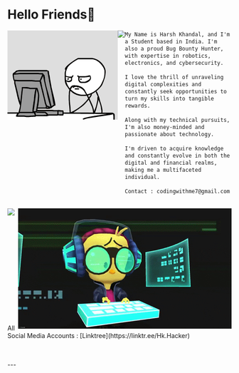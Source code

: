 # Hello Friends👋

<img align="left" src="https://github.com/Hk-Hacker-Harsh/Hk-Hacker-Harsh/blob/Root/Files/gif2.gif" width="248" height="200" />
<img align="left" height="260vh" src="https://upload.wikimedia.org/wikipedia/commons/3/3d/1_120_transparent.png">

  
```
My Name is Harsh Khandal, and I'm a Student based in India. I'm also a proud Bug Bounty Hunter, with expertise in robotics, electronics, and cybersecurity.

I love the thrill of unraveling digital complexities and constantly seek opportunities to turn my skills into tangible rewards.

Along with my technical pursuits, I'm also money-minded and passionate about technology.

I'm driven to acquire knowledge and constantly evolve in both the digital and financial realms, making me a multifaceted individual.

Contact : codingwithme7@gmail.com
```


<br>
<div>
  <img align="right" src="https://github.com/Hk-Hacker-Harsh/Hk-Hacker-Harsh/blob/Root/Files/gif1.gif" width="480" height="270" />
  <img align="left" height="260vh" src="https://upload.wikimedia.org/wikipedia/commons/3/3d/1_120_transparent.png">
</div>

<p>
  All Social Media Accounts : [Linktree](https://linktr.ee/Hk.Hacker)
</p>

<br>
<br>
---
<div>
<p align="left">

<br>

</div>
<!--
**Hk-Hacker-Harsh/Hk-Hacker-Harsh** is a ✨ _special_ ✨ repository because its `README.md` (this file) appears on your GitHub profile.

Here are some ideas to get you started:

- 🔭 I’m currently working on ...
- 🌱 I’m currently learning ...
- 👯 I’m looking to collaborate on ...
- 🤔 I’m looking for help with ...
- 💬 Ask me about ...
- 📫 How to reach me: ...
- 😄 Pronouns: ...
- ⚡ Fun fact: ...
-->
